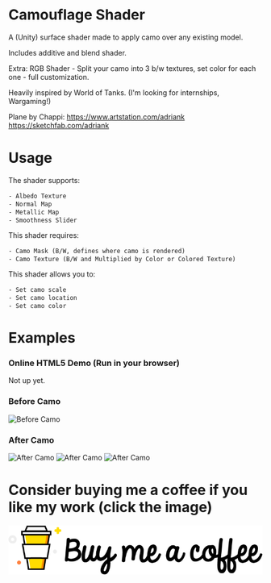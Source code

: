 # Camouflage Shader

A (Unity) surface shader made to apply camo over any existing model.

Includes additive and blend shader.

Extra: 
RGB Shader - Split your camo into 3 b/w textures, set color for each one - full customization.

Heavily inspired by World of Tanks.
(I'm looking for internships, Wargaming!)

Plane by Chappi:
https://www.artstation.com/adriank
https://sketchfab.com/adriank

# Usage

The shader supports:
    
    - Albedo Texture
    - Normal Map
    - Metallic Map
    - Smoothness Slider

This shader requires:
    
    - Camo Mask (B/W, defines where camo is rendered)
    - Camo Texture (B/W and Multiplied by Color or Colored Texture)

This shader allows you to:

    - Set camo scale
    - Set camo location
    - Set camo color


# Examples
### Online HTML5 Demo (Run in your browser)
Not up yet.

### Before Camo

![Before Camo](Renders/Before.PNG "Camo")

### After Camo

![After Camo](Renders/Camo1.PNG "Camo")
![After Camo](Renders/Camo2.PNG "Camo")
![After Camo](Renders/Camo3.PNG "Camo")

# Consider buying me a coffee if you like my work (click the image)
[![Foo](Renders/coffee.png)](https://www.buymeacoffee.com/ZcRuWpUBf)
 
